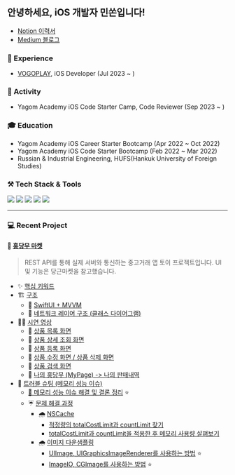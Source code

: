 ## 안녕하세요, iOS 개발자 민쏜입니다!
- [Notion 이력서](https://dev-minsson.notion.site/1628-iOS-33cc1b08424941bba81b52f0babb15e7)
- [Medium 블로그](https://minsson.medium.com)

### 💼 Experience
- [VOGOPLAY](https://apps.apple.com/kr/app/%EC%B4%88%ED%8A%B9%EA%B0%80-%EB%9D%BC%EC%9D%B4%EB%B8%8C-%EC%87%BC%ED%95%91-vogo/id1516761853), iOS Developer (Jul 2023 ~ )

### 🏃 Activity
- Yagom Academy iOS Code Starter Camp, Code Reviewer (Sep 2023 ~ )

### 🎓 Education
- Yagom Academy iOS Career Starter Bootcamp (Apr 2022 ~ Oct 2022)
- Yagom Academy iOS Code Starter Bootcamp (Feb 2022 ~ Mar 2022)
- Russian & Industrial Engineering, HUFS(Hankuk University of Foreign Studies)

### ⚒️  Tech Stack & Tools
<img src="https://img.shields.io/badge/iOS-000000?style=for-the-badge&logo=iOS&logoColor=white">  <img src="https://img.shields.io/badge/Swift-F05138?style=for-the-badge&logo=Swift&logoColor=white">  <img src="https://img.shields.io/badge/Xcode-147EFB?style=for-the-badge&logo=Xcode&logoColor=white">  <img src="https://img.shields.io/badge/Git-F05032?style=for-the-badge&logo=Git&logoColor=white">  <img src="https://img.shields.io/badge/Notion-FFFFFF?style=for-the-badge&logo=Notion&logoColor=black"> 
<br>

---

### 💻 Recent Project
#### 🥕 [홍당무 마켓](https://github.com/minsson/ios-hongdangmu-market)
> REST API를 통해 실제 서버와 통신하는 중고거래 앱 토이 프로젝트입니다.
> UI 및 기능은 당근마켓을 참고했습니다.
- ✨ [핵심 키워드](https://github.com/minsson/ios-hongdangmu-market/blob/develop/README.md#-핵심-키워드)
- 🏗️ [구조](https://github.com/minsson/ios-hongdangmu-market/blob/develop/README.md#%EF%B8%8F-구조)
  - 🏰 [SwiftUI + MVVM](https://github.com/minsson/ios-hongdangmu-market/blob/develop/README.md#-swiftui--mvvm)
  - 📡 [네트워크 레이어 구조 (클래스 다이어그램)](https://github.com/minsson/ios-hongdangmu-market/blob/develop/README.md#-네트워크-레이어-구조-클래스-다이어그램)
- 🧑‍🏫 [시연 영상](https://github.com/minsson/ios-hongdangmu-market/blob/develop/README.md#-시연-영상)
  - 📱 [상품 목록 화면](https://github.com/minsson/ios-hongdangmu-market/blob/develop/README.md#-상품-목록-화면)
  - 📱 [상품 상세 조회 화면](https://github.com/minsson/ios-hongdangmu-market/blob/develop/README.md#-상품-상세-조회-화면)
  - 📱 [상품 등록 화면](https://github.com/minsson/ios-hongdangmu-market/blob/develop/README.md#-상품-등록-화면)
  - 📱 [상품 수정 화면 / 상품 삭제 화면](https://github.com/minsson/ios-hongdangmu-market/blob/develop/README.md#-상품-수정-화면--상품-삭제-화면)
  - 📱 [상품 검색 화면](https://github.com/minsson/ios-hongdangmu-market/blob/develop/README.md#-상품-검색-화면)
  - 📱 [나의 홍당무 (MyPage) -> 나의 판매내역](https://github.com/minsson/ios-hongdangmu-market/blob/develop/README.md#-나의-홍당무-mypage---나의-판매내역)
- 🔫 [트러블 슈팅 (메모리 성능 이슈)](https://github.com/minsson/ios-hongdangmu-market/blob/develop/README.md#-트러블-슈팅-메모리-성능-이슈)
  - [🌈 메모리 성능 이슈 해결 및 결론 정리](https://github.com/minsson/ios-hongdangmu-market/blob/develop/README.md#-메모리-성능-이슈-해결-및-결론-정리) ⭐️
  - ☔️ [문제 해결 과정](https://github.com/minsson/ios-hongdangmu-market/blob/develop/README.md#%EF%B8%8F-문제-해결-과정)
    - 🌧️ [NSCache](https://github.com/minsson/ios-hongdangmu-market/blob/develop/README.md#%EF%B8%8F-nscache)
      - [적정량의 totalCostLimit과 countLimit 찾기](https://github.com/minsson/ios-hongdangmu-market/blob/develop/README.md#적정량의-totalcostlimit과-countlimit-찾기)
      - [totalCostLimit과 countLimit을 적용한 후 메모리 사용량 살펴보기](https://github.com/minsson/ios-hongdangmu-market/blob/develop/README.md#totalcostlimit과-countlimit을-적용한-후-메모리-사용량-살펴보기)
    - 🌧️ [이미지 다운샘플링](https://github.com/minsson/ios-hongdangmu-market/blob/develop/README.md#%EF%B8%8F-이미지-다운샘플링)
      - [UIImage, UIGraphicsImageRenderer를 사용하는 방법](https://github.com/minsson/ios-hongdangmu-market/blob/develop/README.md#uiimage-uigraphicsimagerenderer를-사용하는-방법) ⭐️
      - [ImageIO, CGImage를 사용하는 방법](https://github.com/minsson/ios-hongdangmu-market/blob/develop/README.md#imageio-cgimage를-사용하는-방법) ⭐️

